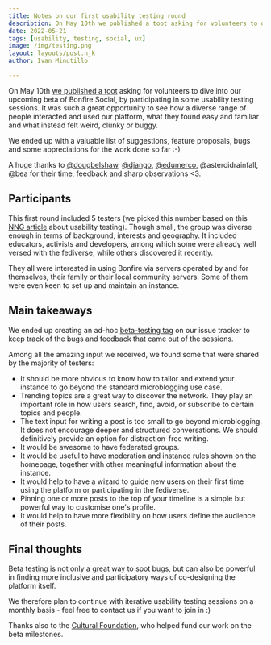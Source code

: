 ```yaml
---
title: Notes on our first usability testing round
description: On May 10th we published a toot asking for volunteers to dive into our upcoming beta of Bonfire Social, by participating in some usability testing sessions. 
date: 2022-05-21
tags: [usability, testing, social, ux]
image: /img/testing.png
layout: layouts/post.njk
author: Ivan Minutillo

---
```


On May 10th [we published a toot](https://indieweb.social/@bonfire/108278057442956190) asking for volunteers to dive into our upcoming beta of Bonfire Social, by participating in some usability testing sessions. It was such a great opportunity to see how a diverse range of people interacted and used our platform, what they found easy and familiar and what instead felt weird, clunky or buggy. 

We ended up with a valuable list of suggestions, feature proposals, bugs and some appreciations for the work done so far :-) 

A huge thanks to [@dougbelshaw](https://fosstodon.org/@dajbelshaw), [@django](https://social.coop/@django), [@edumerco](https://mastodon.la/@edumerco), @asteroidrainfall, @bea for their time, feedback and sharp observations <3.

## Participants

This first round included 5 testers (we picked this number based on this [NNG article](https://www.nngroup.com/articles/usability-testing-101/) about usability testing). Though small, the group was diverse enough in terms of background, interests and geography. It included educators, activists and developers, among which some were already well versed with the fediverse, while others discovered it recently. 

They all were interested in using Bonfire via servers operated by and for themselves, their family or their local community servers. Some of them were even keen to set up and maintain an instance. 

## Main takeaways

We ended up creating an ad-hoc [beta-testing tag](https://github.com/bonfire-networks/bonfire-app/issues?q=label%3Abeta-testing+) on our issue tracker to keep track of the bugs and feedback that came out of the sessions.

Among all the amazing input we received, we found some that were shared by the majority of testers: 

- It should be more obvious to know how to tailor and extend your instance to go beyond the standard microblogging use case. 
- Trending topics are a great way to discover the network. They play an important role in how users search, find, avoid, or subscribe to certain topics and people. 
- The text input for writing a post is too small to go beyond microblogging. It does not encourage deeper and structured conversations. We should definitively provide an option for distraction-free writing. 
- It would be awesome to have federated groups.
- It would be useful to have moderation and instance rules shown on the homepage, together with other meaningful information about the instance.
- It would help to have a wizard to guide new users on their first time using the platform or participating in the fediverse. 
- Pinning one or more posts to the top of your timeline is a simple but powerful way to customise one's profile.
- It would help to have more flexibility on how users define the audience of their posts. 

## Final thoughts

Beta testing is not only a great way to spot bugs, but can also be powerful in finding more inclusive and participatory ways of co-designing the platform itself.

We therefore plan to continue with iterative usability testing sessions on a monthly basis - feel free to contact us if you want to join in :)

Thanks also to the [Cultural Foundation](https://culturalfoundation.eu/), who helped fund our work on the beta milestones. 